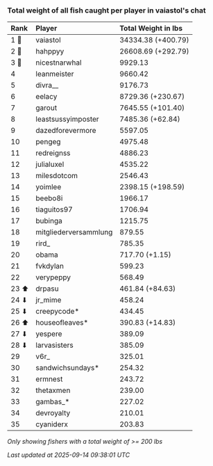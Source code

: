 ### Total weight of all fish caught per player in vaiastol's chat

| Rank  | Player                | Total Weight in lbs |
|:------|:----------------------|:--------------------|
| 1 🥇  | vaiastol              | 34334.38 (+400.79)  |
| 2 🥈  | hahppyy               | 26608.69 (+292.79)  |
| 3 🥉  | nicestnarwhal         | 9929.13             |
| 4     | leanmeister           | 9660.42             |
| 5     | divra__               | 9176.73             |
| 6     | eelacy                | 8729.36 (+230.67)   |
| 7     | garout                | 7645.55 (+101.40)   |
| 8     | leastsussyimposter    | 7485.36 (+62.84)    |
| 9     | dazedforevermore      | 5597.05             |
| 10    | pengeg                | 4975.48             |
| 11    | redreignss            | 4886.23             |
| 12    | julialuxel            | 4535.22             |
| 13    | milesdotcom           | 2546.43             |
| 14    | yoimlee               | 2398.15 (+198.59)   |
| 15    | beebo8i               | 1966.17             |
| 16    | tiaguitos97           | 1706.94             |
| 17    | bubinga               | 1215.75             |
| 18    | mitgliederversammlung | 879.55              |
| 19    | rird_                 | 785.35              |
| 20    | obama                 | 717.70 (+1.15)      |
| 21    | fvkdylan              | 599.23              |
| 22    | verypeppy             | 568.49              |
| 23 ⬆  | drpasu                | 461.84 (+84.63)     |
| 24 ⬇  | jr_mime               | 458.24              |
| 25 ⬇  | creepycode*           | 434.45              |
| 26 ⬆  | houseofleaves*        | 390.83 (+14.83)     |
| 27 ⬇  | yespere               | 389.09              |
| 28 ⬇  | larvasisters          | 385.09              |
| 29    | v6r_                  | 325.01              |
| 30    | sandwichsundays*      | 254.32              |
| 31    | ermnest               | 243.72              |
| 32    | thetaxmen             | 239.00              |
| 33    | gambas_*              | 227.02              |
| 34    | devroyalty            | 210.01              |
| 35    | cyaniderx             | 203.83              |

_Only showing fishers with a total weight of >= 200 lbs_

_Last updated at 2025-09-14 09:38:01 UTC_